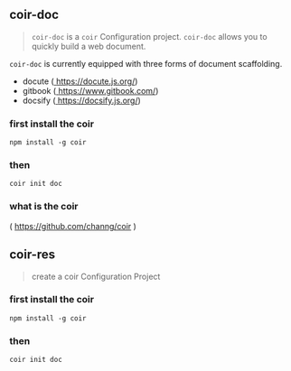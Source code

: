 ## coir-doc
> `coir-doc` is a `coir` Configuration project. 
> `coir-doc` allows you to quickly build a web document.

`coir-doc` is currently equipped with three forms of document scaffolding.

* docute  (<a href="https://docute.js.org/"> https://docute.js.org/</a>)
* gitbook (<a href="https://www.gitbook.com/"> https://www.gitbook.com/</a>)
* docsify (<a href="https://docsify.js.org/"> https://docsify.js.org/</a>)

### first install the coir
```
npm install -g coir
```

### then
```
coir init doc
```

### what is the coir
( <a href="https://github.com/channg/coir">https://github.com/channg/coir</a> )


## coir-res
> create a coir Configuration Project
### first install the coir
```
npm install -g coir
```

### then
```
coir init doc
```
